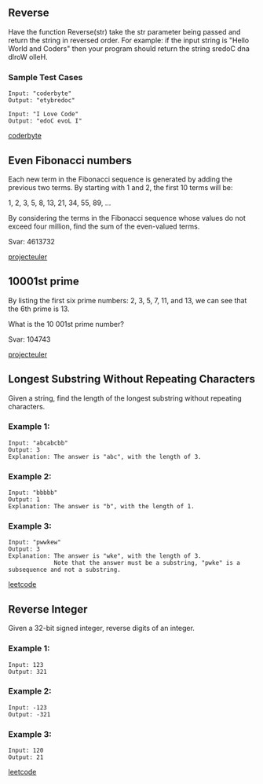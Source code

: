 ## Reverse

Have the function Reverse(str) take the str parameter being passed and return the string in reversed order. For example: if the input string is "Hello World and Coders" then your program should return the string sredoC dna dlroW olleH.

### Sample Test Cases
```
Input: "coderbyte"
Output: "etybredoc"
```
```
Input: "I Love Code"
Output: "edoC evoL I"
```

[coderbyte](https://www.coderbyte.com/editor/guest:First%20Reverse:JavaScript)

## Even Fibonacci numbers

Each new term in the Fibonacci sequence is generated by adding the previous two terms. By starting with 1 and 2, the first 10 terms will be:

1, 2, 3, 5, 8, 13, 21, 34, 55, 89, ...

By considering the terms in the Fibonacci sequence whose values do not exceed four million, find the sum of the even-valued terms.

Svar: 4613732

[projecteuler](https://projecteuler.net/problem=2)

## 10001st prime

By listing the first six prime numbers: 2, 3, 5, 7, 11, and 13, we can see that the 6th prime is 13.

What is the 10 001st prime number?

Svar: 104743

[projecteuler](https://projecteuler.net/problem=7)

## Longest Substring Without Repeating Characters
Given a string, find the length of the longest substring without repeating characters.

### Example 1:
```
Input: "abcabcbb"
Output: 3 
Explanation: The answer is "abc", with the length of 3. 
```
### Example 2:
```
Input: "bbbbb"
Output: 1
Explanation: The answer is "b", with the length of 1.
```
### Example 3:
```
Input: "pwwkew"
Output: 3
Explanation: The answer is "wke", with the length of 3. 
             Note that the answer must be a substring, "pwke" is a subsequence and not a substring.
```

[leetcode](https://leetcode.com/problems/longest-substring-without-repeating-characters/)

## Reverse Integer
Given a 32-bit signed integer, reverse digits of an integer.

### Example 1:
```
Input: 123
Output: 321
```
### Example 2:
```
Input: -123
Output: -321
```
### Example 3:
```
Input: 120
Output: 21
```

[leetcode](https://leetcode.com/problems/reverse-integer/)
